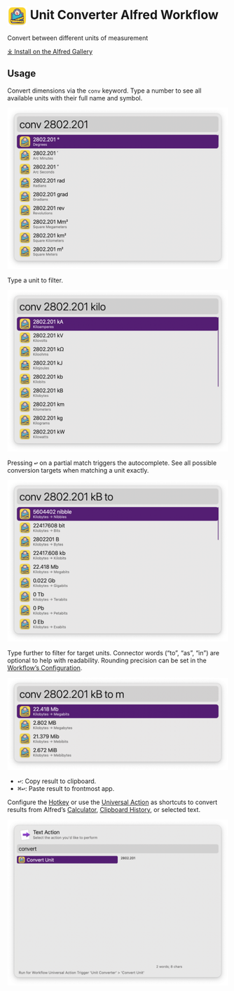 # <img src='Workflow/icon.png' width='45' align='center' alt='icon'> Unit Converter Alfred Workflow

Convert between different units of measurement

[⤓ Install on the Alfred Gallery](https://alfred.app/workflows/alfredapp/unit-converter)

## Usage

Convert dimensions via the `conv` keyword. Type a number to see all available units with their full name and symbol.

![Typing a number](Workflow/images/about/number.png)

Type a unit to filter.

![Filtering for starting unit](Workflow/images/about/kilo.png)

Pressing <kbd>↩&#xFE0E;</kbd> on a partial match triggers the autocomplete. See all possible conversion targets when matching a unit exactly.

![Showing all possible conversions](Workflow/images/about/kbto.png)

Type further to filter for target units. Connector words (“to”, “as”, “in”) are optional to help with readability. Rounding precision can be set in the [Workflow’s Configuration](https://www.alfredapp.com/help/workflows/user-configuration/).

![Filtering for ending unit](Workflow/images/about/kbtom.png)

* <kbd>↩&#xFE0E;</kbd>: Copy result to clipboard.
* <kbd>⌘</kbd><kbd>↩&#xFE0E;</kbd>: Paste result to frontmost app.

Configure the [Hotkey](https://www.alfredapp.com/help/workflows/triggers/hotkey/) or use the [Universal Action](https://www.alfredapp.com/help/features/universal-actions/) as shortcuts to convert results from Alfred’s [Calculator](https://www.alfredapp.com/help/features/calculator/), [Clipboard History](https://www.alfredapp.com/help/features/clipboard/), or selected text.

![Universal Action](Workflow/images/about/ua.png)
